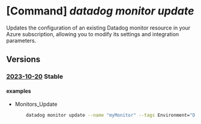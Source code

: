 # [Command] _datadog monitor update_

Updates the configuration of an existing Datadog monitor resource in your Azure subscription, allowing you to modify its settings and integration parameters.

## Versions

### [2023-10-20](/Resources/mgmt-plane/L3N1YnNjcmlwdGlvbnMve30vcmVzb3VyY2Vncm91cHMve30vcHJvdmlkZXJzL21pY3Jvc29mdC5kYXRhZG9nL21vbml0b3JzL3t9/2023-10-20.xml) **Stable**

<!-- mgmt-plane /subscriptions/{}/resourcegroups/{}/providers/microsoft.datadog/monitors/{} 2023-10-20 -->

#### examples

- Monitors_Update
    ```bash
        datadog monitor update --name "myMonitor" --tags Environment="Dev" --monitoring-status "Disabled" --resource-group "myResourceGroup"
    ```
